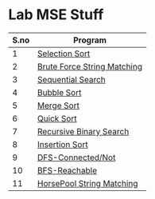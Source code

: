 # Lab MSE Stuff

|S.no|Program|
|---|---|
|1|[Selection Sort](A01_Selection_Sort.c)|
|2|[Brute Force String Matching](A02_BF_String.c)|
|3|[Sequential Search](A03_Seq_Search.c)|
|4|[Bubble Sort](A04_Bubble_Sort.c)|
|5|[Merge Sort](A05_MergeSort.c)|
|6|[Quick Sort](A06_QuickSort.c)|
|7|[Recursive Binary Search](A07_BinarySearch.c)|
|8|[Insertion Sort](A08_InsertSort.c)|
|9|[DFS-Connected/Not](A09_DFS.c)|
|10|[BFS-Reachable](A10_BFS.c)|
|11|[HorsePool String Matching](A11_HorsPool.c)|